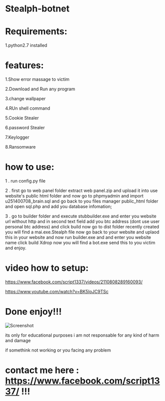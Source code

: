 # Stealph-botnet

# Requirements:
1.python2.7 installed

# features:
1.Show error massage to victim

2.Download and Run any program

3.change wallpaper

4.RUn shell command

5.Cookie Stealer

6.password Stealer

7.Keylogger

8.Ransomware

# how to use:

1 . run config.py file

2 . first go to web panel folder
extract web panel.zip and upload it into use website's public html folder
and now go to phpmyadmin and import u251400708_brain.sql and go back to you files manager public_html folder and open sql.php and add you database infomation;

3 . go to builder folder and execute  stubbuilder.exe
and enter you website url without http
and in second text field add you btc address (dont use user personal btc address)
and click build now go to dist folder recently created you will find a mai.exe.Stealph file  now go back  to your website and uplaod  this in your website and now run builder.exe and and enter you website name click build Xdrop now you will find a bot.exe send this to you victim and enjoy.
# video how to setup:

https://www.facebook.com/script1337/videos/2110808289160093/

https://www.youtube.com/watch?v=BK5IoJC9TSc
# Done enjoy!!!
 

![Screenshot](https://github.com/ScRiPt1337/Stealph-botnet/blob/master/Capture.PNG)


its only for educational purposes i am not responsable for any kind of harm and damage

if somethink not working or you facing any problem 
# contact me here : https://www.facebook.com/script1337/ !!!
